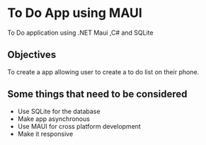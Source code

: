 # To Do App using MAUI
To Do application using .NET Maui ,C# and SQLite

## Objectives
To create a app allowing user to create a to do list on their phone. 

## Some things that need to be considered
- Use SQLite for the database 
- Make app asynchronous
- Use MAUI for cross platform development
- Make it responsive
